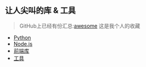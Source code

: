 让人尖叫的库 & 工具
---
>GitHub上已经有份汇总:[awesome](https://github.com/sindresorhus/awesome) 这是我个人的收藏


- [Python](python.md)
- [Node.js](nodejs.md)
- [前端库](font-end.md)
- [工具](tool.md)

